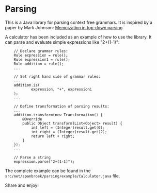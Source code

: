 Parsing
=======

This is a Java library for parsing context free grammars. It is inspired by a
paper by Mark Johnson: [Memoization in top-down parsing][1].

A calculator has been included as an example of how to use the library. It can
parse and evaluate simple expressions like "2+(1-1)":

        // Declare grammar rules:
        Rule expression = rule();
        Rule expression1 = rule();
        Rule addition = rule();
        ...

        // Set right hand side of grammar rules:
        ...
        addition.is(
                expression, "+", expression1
        );
        ...

        // Define transformation of parsing results:
        ...
        addition.transform(new Transformation() {
            @Override
            public Object transform(List<Object> result) {
                int left = (Integer)result.get(0);
                int right = (Integer)result.get(2);
                return left + right;
            }
        });
        ...

        // Parse a string
        expression.parse("2+(1-1)");

The complete example can be found in the
`src/net/spanbroek/parsing/example/Calculator.java` file.

Share and enjoy!

[1]: http://arxiv.org/pdf/cmp-lg/9504016.pdf
